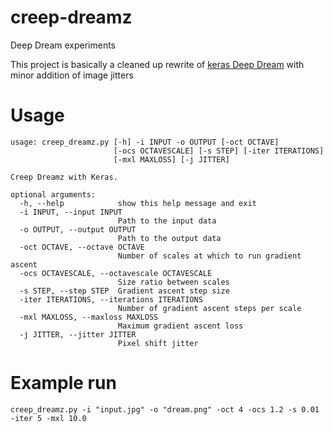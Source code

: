 # creep-dreamz

Deep Dream experiments

This project is basically a cleaned up rewrite of [keras Deep Dream](https://github.com/keras-team/keras/blob/master/examples/deep_dream.py) with minor addition of image jitters

# Usage

```
usage: creep_dreamz.py [-h] -i INPUT -o OUTPUT [-oct OCTAVE]
                       [-ocs OCTAVESCALE] [-s STEP] [-iter ITERATIONS]
                       [-mxl MAXLOSS] [-j JITTER]

Creep Dreamz with Keras.

optional arguments:
  -h, --help            show this help message and exit
  -i INPUT, --input INPUT
                        Path to the input data
  -o OUTPUT, --output OUTPUT
                        Path to the output data
  -oct OCTAVE, --octave OCTAVE
                        Number of scales at which to run gradient ascent
  -ocs OCTAVESCALE, --octavescale OCTAVESCALE
                        Size ratio between scales
  -s STEP, --step STEP  Gradient ascent step size
  -iter ITERATIONS, --iterations ITERATIONS
                        Number of gradient ascent steps per scale
  -mxl MAXLOSS, --maxloss MAXLOSS
                        Maximum gradient ascent loss
  -j JITTER, --jitter JITTER
                        Pixel shift jitter
```

# Example run

```
creep_dreamz.py -i "input.jpg" -o "dream.png" -oct 4 -ocs 1.2 -s 0.01 -iter 5 -mxl 10.0
```
